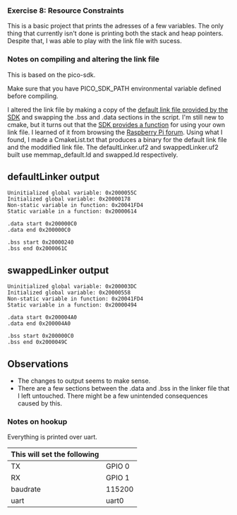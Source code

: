 ### Exercise 8: Resource Constraints

This is a basic project that prints the adresses of a few variables. The only thing that currently isn't done is printing both the stack and heap pointers. Despite that, I was able to play with the link file with sucess.


### Notes on compiling and altering the link file
This is based on the pico-sdk.

Make sure that you have PICO_SDK_PATH environmental variable defined before compiling.

I altered the link file by making a copy of the [default link file provided by the SDK](https://github.com/raspberrypi/pico-sdk/blob/426e46126b5a1efaea4544cdb71ab81b61983034/src/rp2_common/pico_standard_link/memmap_default.ld) and swapping the .bss and .data sections in the script. I'm still new to cmake, but it turns out that the [SDK provides a function](https://github.com/raspberrypi/pico-sdk/blob/426e46126b5a1efaea4544cdb71ab81b61983034/src/rp2_common/pico_standard_link/CMakeLists.txt#L36) for using your own link file. I learned of it from browsing the [Raspberry Pi forum](https://forums.raspberrypi.com/viewtopic.php?f=144&t=318030&p=1904181#p1904197). Using what I found, I made a CmakeList.txt that produces a binary for the default link file and the moddified link file. The defaultLinker.uf2 and swappedLinker.uf2 built use memmap_default.ld and swapped.ld respectively.

## defaultLinker output
```console
Uninitialized global variable: 0x2000055C
Initialized global variable: 0x20000178
Non-static variable in function: 0x20041FD4
Static variable in a function: 0x20000614

.data start 0x200000C0
.data end 0x200000C0

.bss start 0x20000240
.bss end 0x2000061C
```

## swappedLinker output
```console
Uninitialized global variable: 0x200003DC
Initialized global variable: 0x20000558
Non-static variable in function: 0x20041FD4
Static variable in a function: 0x20000494

.data start 0x200004A0
.data end 0x200004A0

.bss start 0x200000C0
.bss end 0x2000049C
```


## Observations
* The changes to output seems to make sense. 
* There are a few sections between the .data and .bss in the linker file that I left untouched. There might be a few unintended consequences caused by this.

### Notes on hookup
Everything is printed over uart.

| This will set the following|  |
| --- | --- |
| TX | GPIO 0 |
| RX | GPIO 1 |
| baudrate | 115200 |
| uart | uart0 |
